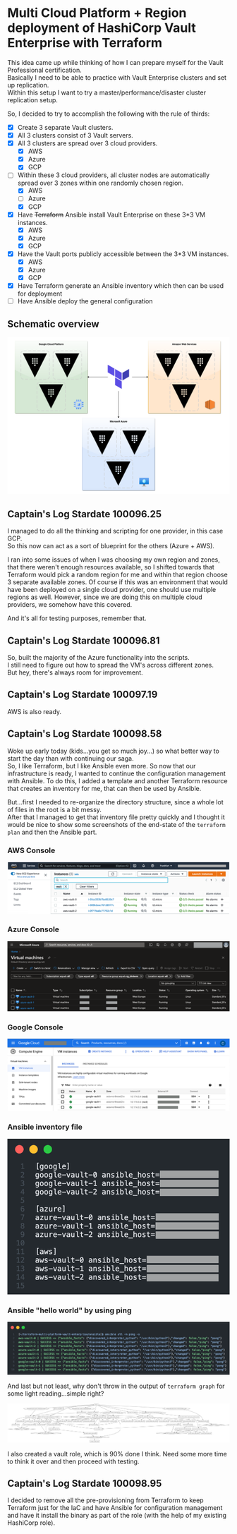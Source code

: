 # Multi Cloud Platform + Region deployment of HashiCorp Vault Enterprise with Terraform

This idea came up while thinking of how I can prepare myself for the Vault Professional certification.  
Basically I need to be able to practice with Vault Enterprise clusters and set up replication.  
Within this setup I want to try a master/performance/disaster cluster replication setup.

So, I decided to try to accomplish the following with the rule of thirds:

- [x] Create 3 separate Vault clusters.
- [x] All 3 clusters consist of 3 Vault servers.
- [x] All 3 clusters are spread over 3 cloud providers.
  - [x] AWS
  - [x] Azure
  - [x] GCP
- [ ] Within these 3 cloud providers, all cluster nodes are automatically spread over 3 zones within one randomly chosen region.
  - [x] AWS
  - [ ] Azure
  - [x] GCP
- [x] Have ~~Terraform~~ Ansible install Vault Enterprise on these 3*3 VM instances.
  - [x] AWS
  - [x] Azure
  - [x] GCP
- [x] Have the Vault ports publicly accessible between the 3*3 VM instances.
  - [x] AWS
  - [x] Azure
  - [x] GCP
- [x] Have Terraform generate an Ansible inventory which then can be used for deployment
- [ ] Have Ansible deploy the general configuration

## Schematic overview

![Schematic overview](assets/multi-platform-vault-enterprise.png)

## Captain's Log Stardate 100096.25

I managed to do all the thinking and scripting for one provider, in this case GCP.  
So this now can act as a sort of blueprint for the others (Azure + AWS).

I ran into some issues of when I was choosing my own region and zones, that there weren't enough resources available, so I shifted towards that Terraform would pick a random region for me and within that region choose 3 separate available zones. Of course if this was an environment that would have been deployed on a single cloud provider, one should use multiple regions as well. However, since we are doing this on multiple cloud providers, we somehow have this covered.  

And it's all for testing purposes, remember that.

## Captain's Log Stardate 100096.81

So, built the majority of the Azure functionality into the scripts.  
I still need to figure out how to spread the VM's across different zones.  
But hey, there's always room for improvement.

## Captain's Log Stardate 100097.19

AWS is also ready.  

## Captain's Log Stardate 100098.58

Woke up early today (kids...you get so much joy...) so what better way to start the day than with continuing our saga.  
So, I like Terraform, but I like Ansible even more. So now that our infrastructure is ready, I wanted to continue the configuration management with Ansible. To do this, I added a template and another Terraform resource that creates an inventory for me, that can then be used by Ansible.  

But...first I needed to re-organize the directory structure, since a whole lot of files in the root is a bit messy.  
After that I managed to get that inventory file pretty quickly and I thought it would be nice to show some screenshots of the end-state of the `terraform plan` and then the Ansible part.

### AWS Console

![AWS Console](assets/aws_console.png)

### Azure Console

![Azure Console](assets/azure_console.png)

### Google Console

![Google Console](assets/google_console.png)

### Ansible inventory file

![Ansible Inventory](assets/ansible_inventory.png)

### Ansible "hello world" by using ping

![Ansible Inventory](assets/ansible_ping.png)

And last but not least, why don't throw in the output of `terraform graph` for some light reading...simple right?

![Terraform Graph](terraform/graph.png)

I also created a vault role, which is 90% done I think. Need some more time to think it over and then proceed with testing.

## Captain's Log Stardate 100098.95

I decided to remove all the pre-provisioning from Terraform to keep Terraform just for the IaC and have Ansible for configuration management and have it install the binary as part of the role (with the help of my existing HashiCorp role).
